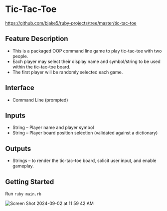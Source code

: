 # Tic-Tac-Toe
https://github.com/bjake5/ruby-projects/tree/master/tic-tac-toe
## Feature Description
* This is a packaged OOP command line game to play tic-tac-toe with two people.
* Each player may select their display name and symbol/string to be used within the tic-tac-toe board.
* The first player will be randomly selected each game.
## Interface
* Command Line (prompted)
## Inputs
* String – Player name and player symbol
* String – Player board position selection (validated against a dictionary)
## Outputs
* Strings – to render the tic-tac-toe board, solicit user input, and enable gameplay.
## Getting Started
Run `ruby main.rb`

![Screen Shot 2024-09-02 at 11 59 42 AM](https://github.com/user-attachments/assets/132c3124-2429-4e04-bab7-c42c1a7ff74b)
